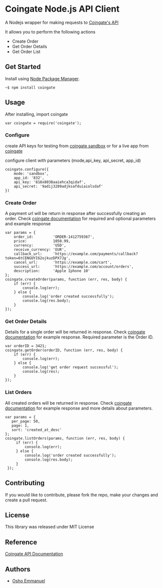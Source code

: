 Coingate Node.js API Client
==============================
A Nodejs wrapper for making requests to [Coingate's API](https://developer.coingate.com/docs/getting-started)

It allows you to perform the following actions
* Create Order
* Get Order Details
* Get Order List

## Get Started
Install using [Node Package Manager](https://www.npmjs.org/).
```
~$ npm install coingate
```

## Usage

After installing, import coingate

```
var coingate = require('coingate');
```

 ### Configure
 create API keys for testing from [coingate sandbox](https://sandbox.coingate.com/)
 or for a live app from [coingate](https://www.coingate.com/)

 configure client with parameters (mode,api_key, api_secret, app_id)
 ```
 coingate.configure({
     mode: 'sandbox',
     app_id: '832',
     api_key: '818x8038aaiehca3qidaf',
     api_secret: '9adij3289adjksafduiaiolsdaf'
 })
 ```

 ### Create Order
 A payment url will be return in response after successfully creating
 an order. Check [coingate documentation](https://developer.coingate.com/docs/create-order)
 for required and optional parameters and example response
 ```
 var params = {
     order_id:         'ORDER-1412759367',
     price:            1050.99,
     currency:         'USD',
     receive_currency: 'EUR',
     callback_url:     'https://example.com/payments/callback?token=6tCENGUYI62ojkuzDPX7Jg',
     cancel_url:       'https://example.com/cart',
     success_url:      'https://example.com/account/orders',
     description:      'Apple Iphone 10'
 };
 coingate.createOrder(params, function (err, res, body) {
     if (err) {
         console.log(err);
     } else {
         console.log('order created successfully');
         console.log(res.body);
     }
 });
 ```

 ### Get Order Details
 Details for a single order will be returned in response. Check [coingate documentation](https://developer.coingate.com/docs/get-order) for
 example response. Required parameter is the Order ID.

 ```
 var orderID = 3421;
 coingate.getOrder(orderID, function (err, res, body) {
     if (err) {
         console.log(err);
     } else {
         console.log('get order request successful');
         console.log(res);
     }
 });
 ```

 ### List Orders
 All created orders will be returned in response. Check [coingate documentation](https://developer.coingate.com/docs/list-orders) for
 example response and more details about parameters.
 ```
 var params = {
    per_page: 50,
    page: 1,
    sort: 'created_at_desc'
 };
 coingate.listOrders(params, function (err, res, body) {
      if (err) {
          console.log(err);
      } else {
          console.log('order created successfully');
          console.log(res.body);
      }
  });
 ```

 ## Contributing
 If you would like to contribute, please fork the repo, make your changes and create a pull request.

 ## License
 This library was released under MIT License

 ## Reference

 [Coingate API Documentation](https://developer.coingate.com/docs)

 ## Authors
 * [Osho Emmanuel](https://github.com/oshorefueled)


